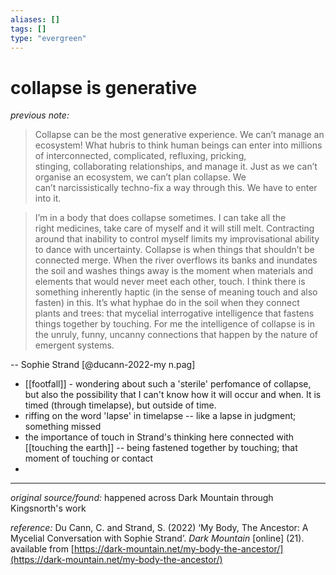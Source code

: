```yaml
---
aliases: []
tags: []
type: "evergreen"
---
```


# collapse is generative

_previous note:_ 

> Collapse can be the most generative experience. We can’t manage an ecosystem! What hubris to think human beings can enter into millions of interconnected, complicated, refluxing, pricking, stinging, collaborating relationships, and manage it. Just as we can’t organise an ecosystem, we can’t plan collapse. We can’t narcissistically techno-fix a way through this. We have to enter into it.

> I’m in a body that does collapse sometimes. I can take all the right medicines, take care of myself and it will still melt. Contracting around that inability to control myself limits my improvisational ability to dance with uncertainty. Collapse is when things that shouldn’t be connected merge. When the river overflows its banks and inundates the soil and washes things away is the moment when materials and elements that would never meet each other, touch. I think there is something inherently haptic (in the sense of meaning touch and also fasten) in this. It’s what hyphae do in the soil when they connect plants and trees: that mycelial interrogative intelligence that fastens things together by touching. For me the intelligence of collapse is in the unruly, funny, uncanny connections that happen by the nature of emergent systems.

-- Sophie Strand [@ducann-2022-my n.pag]

- [[footfall]] - wondering about such a 'sterile' perfomance of collapse, but also the possibility that I can't know how it will occur and when. It is timed (through timelapse), but outside of time. 
- riffing on the word 'lapse' in timelapse -- like a lapse in judgment; something missed
- the importance of touch in Strand's thinking here connected with [[touching the earth]] -- being fastened together by touching; that moment of touching or contact
- 

---

_original source/found:_ happened across Dark Mountain through Kingsnorth's work

_reference:_ Du Cann, C. and Strand, S. (2022) ‘My Body, The Ancestor: A Mycelial Conversation with Sophie Strand’. _Dark Mountain_ [online] (21). available from [https://dark-mountain.net/my-body-the-ancestor/](https://dark-mountain.net/my-body-the-ancestor/)



